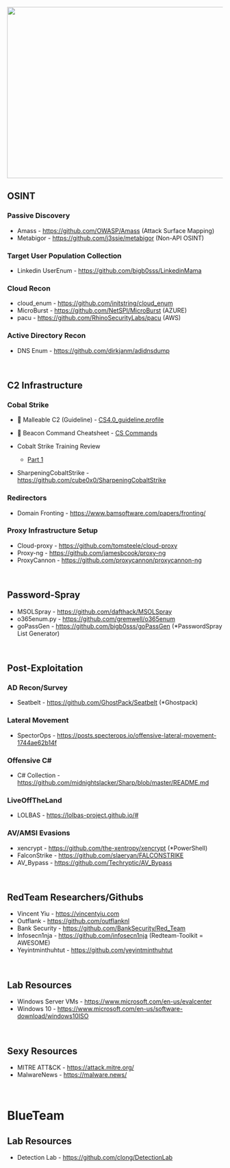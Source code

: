 <p align="center">
  <img width="600" height="400" src="https://github.com/bigb0sss/RedTeam/blob/master/redteam_logo_top.png">
</p>

## OSINT
### Passive Discovery
* Amass - https://github.com/OWASP/Amass (Attack Surface Mapping)
* Metabigor - https://github.com/j3ssie/metabigor (Non-API OSINT)

### Target User Population Collection
* Linkedin UserEnum - https://github.com/bigb0sss/LinkedinMama

### Cloud Recon
* cloud_enum - https://github.com/initstring/cloud_enum
* MicroBurst - https://github.com/NetSPI/MicroBurst (AZURE)
* pacu - https://github.com/RhinoSecurityLabs/pacu (AWS)

### Active Directory Recon
* DNS Enum - https://github.com/dirkjanm/adidnsdump
<br />

## C2 Infrastructure
### Cobal Strike
  * 🦊 Malleable C2 (Guideline) - [CS4.0_guideline.profile](https://github.com/bigb0sss/RedTeam/blob/master/CobaltStrike/malleable_C2_profile/CS4.0_guideline.profile)
  * 🦊 Beacon Command Cheatsheet - [CS Commands](https://github.com/bigb0sss/RedTeam/tree/master/CobaltStrike)
  * Cobalt Strike Training Review 
    * [Part 1](https://medium.com/@bigb0ss/red-team-review-of-red-team-operations-with-cobalt-strike-2019-training-course-part-1-962c510565aa)

  * SharpeningCobaltStrike - https://github.com/cube0x0/SharpeningCobaltStrike
### Redirectors
  * Domain Fronting - https://www.bamsoftware.com/papers/fronting/
  
### Proxy Infrastructure Setup
  * Cloud-proxy - https://github.com/tomsteele/cloud-proxy
  * Proxy-ng - https://github.com/jamesbcook/proxy-ng
  * ProxyCannon - https://github.com/proxycannon/proxycannon-ng
<br />  

## Password-Spray
* MSOLSpray - https://github.com/dafthack/MSOLSpray
* o365enum.py - https://github.com/gremwell/o365enum
* goPassGen - https://github.com/bigb0sss/goPassGen (*PasswordSpray List Generator)
</br>

## Post-Exploitation
### AD Recon/Survey
 * Seatbelt - https://github.com/GhostPack/Seatbelt (*Ghostpack)

### Lateral Movement
 * SpectorOps - https://posts.specterops.io/offensive-lateral-movement-1744ae62b14f

### Offensive C#
* C# Collection - https://github.com/midnightslacker/Sharp/blob/master/README.md

### LiveOffTheLand
* LOLBAS - https://lolbas-project.github.io/#

### AV/AMSI Evasions
 * xencrypt - https://github.com/the-xentropy/xencrypt (*PowerShell)
 * FalconStrike - https://github.com/slaeryan/FALCONSTRIKE
 * AV_Bypass - https://github.com/Techryptic/AV_Bypass
<br />


##  RedTeam Researchers/Githubs
  * Vincent Yiu - https://vincentyiu.com
  * Outflank - https://github.com/outflanknl
  * Bank Security - https://github.com/BankSecurity/Red_Team
  * Infosecn1nja - https://github.com/infosecn1nja (Redteam-Toolkit = AWESOME)
  * Yeyintminthuhtut - https://github.com/yeyintminthuhtut
<br />
  

##  Lab Resources
  * Windows Server VMs - https://www.microsoft.com/en-us/evalcenter
  * Windows 10 - https://www.microsoft.com/en-us/software-download/windows10ISO
<br />
  
 ## Sexy Resources
  * MITRE ATT&CK - https://attack.mitre.org/
  * MalwareNews - https://malware.news/
<br />


# BlueTeam

## Lab Resources
  * Detection Lab - https://github.com/clong/DetectionLab
